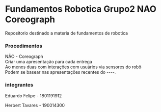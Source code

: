 # Fundamentos Robotica Grupo2 NAO Coreograph

Repositorio destinado a materia de fundamentos de robotica

### Procedimentos
NÃO - Coreograph  
  Criar uma apresentação para cada entrega  
  Ao menos duas com interações com usuários via sensores do robô  
  Podem se basear nas apresentações recentes do ----.

### integrantes 

Eduardo Felipe - 1801191912

Herbert Tavares - 190014300
